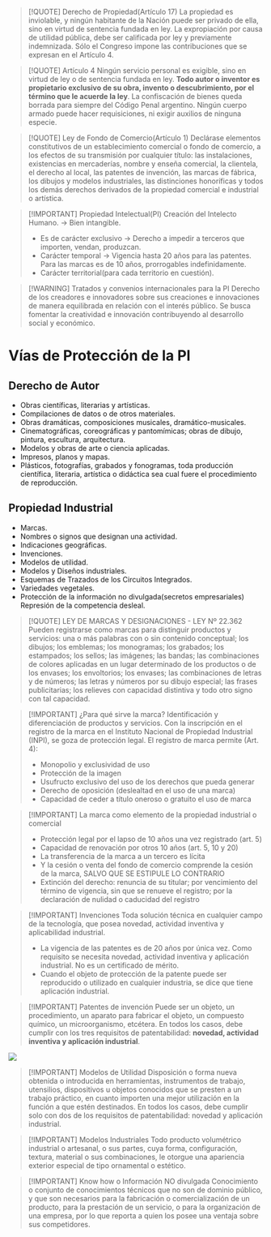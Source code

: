 > [!QUOTE] Derecho de Propiedad(Artículo 17)
> La propiedad es inviolable, y ningún habitante de la Nación puede ser privado de ella, sino en virtud de sentencia fundada en ley. La expropiación por causa de utilidad pública, debe ser calificada por ley y previamente indemnizada. Sólo el Congreso impone las contribuciones que se expresan en el Artículo 4.


> [!QUOTE] Artículo 4
> Ningún servicio personal es exigible, sino en virtud de ley o de sentencia fundada en ley. **Todo autor o inventor es propietario exclusivo de su obra, invento o descubrimiento, por el término que le acuerde la ley**. La confiscación de bienes queda borrada para siempre del Código Penal argentino. Ningún cuerpo armado puede hacer requisiciones, ni exigir auxilios de ninguna especie.


> [!QUOTE] Ley de Fondo de Comercio(Artículo 1)
> Declárase elementos constitutivos de un establecimiento comercial o fondo de comercio, a los efectos de su transmisión por cualquier título: las instalaciones, existencias en mercaderías, nombre y enseña comercial, la clientela, el derecho al local, las patentes de invención, las marcas de fábrica, los dibujos y modelos industriales, las distinciones honoríficas y todos los demás derechos derivados de la propiedad comercial e industrial o artística.



> [!IMPORTANT] Propiedad Intelectual(PI)
> Creación del Intelecto Humano. -> Bien intangible.
> - Es de carácter exclusivo -> Derecho a impedir a terceros que importen, vendan, produzcan.
> - Carácter temporal -> Vigencia hasta 20 años para las patentes. Para las marcas es de 10 años, prorrogables indefinidamente.
> - Carácter territorial(para cada territorio en cuestión).


> [!WARNING] Tratados y convenios internacionales para la PI
> Derecho de los creadores e innovadores sobre sus creaciones e innovaciones de manera equilibrada en relación con el interés público.
> Se busca fomentar la creatividad e innovación contribuyendo al desarrollo social y económico.

# Vías de Protección de la PI

## Derecho de Autor
- Obras científicas, literarias y artísticas.
- Compilaciones de datos o de otros materiales.
- Obras dramáticas, composiciones musicales, dramático-musicales.
- Cinematográficas, coreográficas y pantomímicas; obras de dibujo, pintura, escultura, arquitectura.
- Modelos y obras de arte o ciencia aplicadas.
- Impresos, planos y mapas.
- Plásticos, fotografías, grabados y fonogramas, toda producción científica, literaria, artística o didáctica sea cual fuere el procedimiento de reproducción.

## Propiedad Industrial
- Marcas.
- Nombres o signos que designan una actividad.
- Indicaciones geográficas.
- Invenciones.
- Modelos de utilidad.
- Modelos y Diseños industriales.
- Esquemas de Trazados de los Circuitos Integrados.
- Variedades vegetales.
- Protección de la información no divulgada(secretos empresariales) Represión de la competencia desleal.


> [!QUOTE] LEY DE MARCAS Y DESIGNACIONES - LEY Nº 22.362
> Pueden registrarse como marcas para distinguir productos y servicios: una o más palabras con o sin contenido conceptual; los dibujos; los emblemas; los monogramas; los grabados; los estampados; los sellos; las imágenes; las bandas; las combinaciones de colores aplicadas en un lugar determinado de los productos o de los envases; los envoltorios; los envases; las combinaciones de letras y de números; las letras y números por su dibujo especial; las frases publicitarias; los relieves con capacidad distintiva y todo otro signo con tal capacidad.


> [!IMPORTANT] ¿Para qué sirve la marca?
> Identificación y diferenciación de productos y servicios. Con la inscripción en el registro de la marca en el Instituto Nacional de Propiedad Industrial (INPI), se goza de protección legal. El registro de marca permite (Art. 4):
> - Monopolio y exclusividad de uso
> - Protección de la imagen
> - Usufructo exclusivo del uso de los derechos que pueda generar
> - Derecho de oposición (deslealtad en el uso de una marca)
> - Capacidad de ceder a título oneroso o gratuito el uso de marca


> [!IMPORTANT] La marca como elemento de la propiedad industrial o comercial
> - Protección legal por el lapso de 10 años una vez registrado (art. 5)
> - Capacidad de renovación por otros 10 años (art. 5, 10 y 20)
> - La transferencia de la marca a un tercero es lícita
> - Y la cesión o venta del fondo de comercio comprende la cesión de la marca, SALVO QUE SE ESTIPULE LO CONTRARIO
> - Extinción del derecho: renuncia de su titular; por vencimiento del término de vigencia, sin que se renueve el registro; por la declaración de nulidad o caducidad del registro


> [!IMPORTANT] Invenciones
> Toda solución técnica en cualquier campo de la tecnología, que posea novedad, actividad inventiva y aplicabilidad industrial.
> - La vigencia de las patentes es de 20 años por única vez. Como requisito se necesita novedad, actividad inventiva y aplicación industrial. No es un certificado de mérito.
> - Cuando el objeto de protección de la patente puede ser reproducido o utilizado en cualquier industria, se dice que tiene aplicación industrial.


> [!IMPORTANT] Patentes de invención
> Puede ser un objeto, un procedimiento, un aparato para fabricar el objeto, un compuesto químico, un microorganismo, etcétera. En todos los casos, debe cumplir con los tres requisitos de patentabilidad: **novedad, actividad inventiva y aplicación industrial**.


![](Empresa%20de%20Base%20Tecnológica%20II/img%20ebt2/Pasted%20image%2020241119083942.png)


> [!IMPORTANT] Modelos de Utilidad
> Disposición o forma nueva obtenida o introducida en herramientas, instrumentos de trabajo, utensilios, dispositivos u objetos conocidos que se presten a un trabajo práctico, en cuanto importen una mejor utilización en la función a que estén destinados.
> En todos los casos, debe cumplir solo con dos de los requisitos de patentabilidad: novedad y aplicación industrial.


> [!IMPORTANT] Modelos Industriales
> Todo producto volumétrico industrial o artesanal, o sus partes, cuya forma, configuración, textura, material o sus combinaciones, le otorgue una apariencia exterior especial de tipo ornamental o estético.


> [!IMPORTANT] Know how o Información NO divulgada
> Conocimiento o conjunto de conocimientos técnicos que no son de dominio público, y que son necesarios para la fabricación o comercialización de un producto, para la prestación de un servicio, o para la organización de una empresa, por lo que reporta a quien los posee una ventaja sobre sus competidores.
